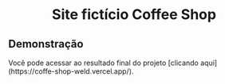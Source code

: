 <h1 align="center">Site fictício Coffee Shop </h1>

<h2 id="demo">Demonstração</h2>
Você pode acessar ao resultado final do projeto [clicando aqui](https://coffe-shop-weld.vercel.app/).
